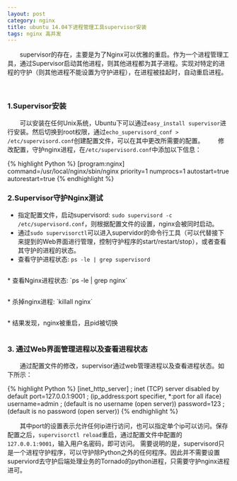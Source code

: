 ```yaml
---
layout: post
category: nginx
title: ubuntu 14.04下进程管理工具supervisor安装
tags: nginx 高并发
---
```


&emsp;&emsp;supervisor的存在，主要是为了Nginx可以优雅的重启。作为一个进程管理工具，通过Supervisor启动其他进程，则其他进程都为其子进程。实现对特定的进程的守护（则其他进程不能设置为守护进程），在进程被挂起时，自动重启进程。

<!--more-->

<br />

### 1.Supervisor安装

&emsp;&emsp;可以安装在任何Unix系统，Ubuntu下可以通过`easy_install supervisor`进行安装。然后切换到root权限，通过`echo_supervisord_conf > /etc/supervisord.conf`创建配置文件，可以在其中更改所需要的配置。
&emsp;&emsp;修改配置，守护nginx进程，在`/etc/supervisord.conf`中添加以下信息：

{% highlight Python %}
[program:nginx]
command=/usr/local/nginx/sbin/nginx
priority=1
numprocs=1
autostart=true
autorestart=true
{% endhighlight %}


### 2.Supervisor守护Nginx测试 

* 指定配置文件，启动supervisord: `sudo supervisord -c /etc/supervisord.conf`，则根据配置文件的设置，nginx会被同时启动。
* 通过`sudo supervisorctl`可以进入supervidor的命令行工具（可以代替接下来提到的Web界面进行管理，控制守护程序的start/restart/stop），或者查看其守护的进程的状态。
* 查看守护进程状态: `ps -le | grep supervisord `
<figure>
	<img src="http://mhs-blog.qiniudn.com/2015_05_01_1.png" alt="">
</figure>
* 查看Nginx进程状态: `ps -le | grep nginx`
<figure>
	<img src="http://mhs-blog.qiniudn.com/2015_05_01_2.png" alt="">
</figure>
* 杀掉nginx进程: `killall nginx`
<figure>
	<img src="http://mhs-blog.qiniudn.com/2015_05_01_3.png" alt="">
</figure>
* 结果发现，nginx被重启，且pid被切换
<figure>
	<img src="http://mhs-blog.qiniudn.com/2015_05_01_4.png" alt="">
</figure>

### 3. 通过Web界面管理进程以及查看进程状态

&emsp;&emsp;通过配置文件的修改，supervisor通过web管理进程以及查看进程状态。如下所示：

{% highlight Python %}
[inet_http_server]         ; inet (TCP) server disabled by default
port=127.0.0.1:9001        ; (ip_address:port specifier, *:port for all iface)
username=admin             ; (default is no username (open server))
password=123               ; (default is no password (open server))
{% endhighlight %}

&emsp;&emsp;其中port的设置表示允许任何ip进行访问，也可以指定单个ip可以访问。保存配置之后，`supervisorctl reload`重启，通过配置文件中配置的`127.0.0.1:9001`，输入用户名密码，即可访问。 需要说明的是，supervisord只是一个进程守护程序，可以守护除Python之外的任何程序。因此并不需要设置superviord去守护后端处理业务的Tornado的python进程，只需要守护nginx进程进可。
<figure>
	<img src="http://mhs-blog.qiniudn.com/2015_05_01_5.png" alt="">
</figure>



		 
